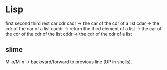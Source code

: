 # Lisp

first second third rest
car cdr 
cadr -> the car of the cdr of a list
cdar -> the cdr of the car of a list
caddr -> return the third element of a list -> the car of the cdr of the cdr of the list
cddr -> the cdr of the cdr of a list


## slime

M-p/M-n -> backward/forward to previous line (UP in shells).
